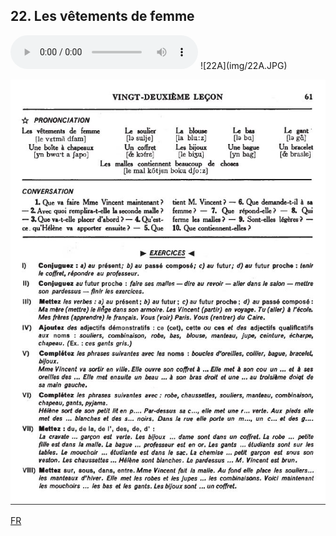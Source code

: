 ## 22. Les vêtements de femme

  <audio controls>
    <source src="sound/22A.mp3"></source>
  </audio>
![22A](img/22A.JPG)

![22B](img/22B.JPG)

<link rel="stylesheet" href="ders.css" media="all">
<a href='21'><div id=leftB title='Önceki sayfa'></div></a>
<a href='..' title='Ana sayfa'>FR</a>
<a href='23'><div id=rightB title='Sonraki sayfa'></div></a>
